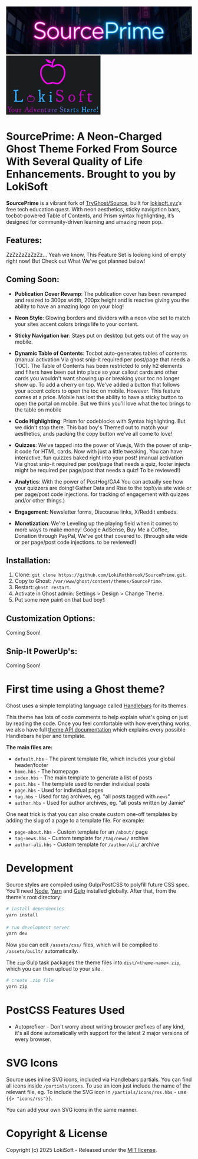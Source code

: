 [![SourcePrime Logo](assets/images/readme/SourcePrime-Logo.png)](https://github.com/LokiRothbrook/SourcePrime)[![LokiSoft Banner](assets/images/readme/LokiSoft-Banner.png)](https://www.lokisoft.xyz)
# SourcePrime: A Neon-Charged Ghost Theme Forked From Source With Several Quality of Life Enhancements. Brought to you by LokiSoft

**SourcePrime** is a vibrant fork of [TryGhost/Source](https://github.com/TryGhost/Source), built for [lokisoft.xyz](https://lokisoft.xyz)’s free tech education quest. With neon aesthetics, sticky navigation bars, tocbot-powered Table of Contents, and Prism syntax highlighting, it’s designed for community-driven learning and amazing neon pop. 


## Features:

ZzZzZzZzZzZz... Yeah we know, This Feature Set is looking kind of empty right now! But Check out What We've got planned below!


## Coming Soon:

- **Publication Cover Revamp**: The publication cover has been revamped and resized to 300px width, 200px height and is reactive giving you the ability to have an amazing logo on your blog!

- **Neon Style**: Glowing borders and dividers with a neon vibe set to match your sites accent colors brings life to your content.

- **Sticky Navigation bar**: Stays put on desktop but gets out of the way on mobile.

- **Dynamic Table of Contents**: Tocbot auto-generates tables of contents (manual activation Via ghost snip-it required per post/page that needs a TOC). The Table of Contents has been restricted to only h2 elements and filters have been put into place so your callout cards and other cards you wouldn't want showing up or breaking your toc no longer show up. To add a cherry on top. We've added a button that follows your accent colors to open the toc on mobile. However. This feature comes at a price. Mobile has lost the ability to have a sticky button to open the portal on mobile. But we think you'll love what the toc brings to the table on mobile 

- **Code Highlighting**: Prism for codeblocks with Syntax highlighting. But we didn't stop there. This bad boy's Themed out to match your aesthetics, ands packing the copy button we've all come to love! 

- **Quizzes**: We've tapped into the power of Vue.js, With the power of snip-it code for HTML cards. Now with just a little tweaking, You can have interactive, fun quizzes baked right into your post! (manual activation Via ghost snip-it required per post/page that needs a quiz, footer injects might be required per page/post that needs a quiz! To be reviewed!)

- **Analytics**: With the power of PostHog/GA4 You can actually see how your quizzers are doing! Gather Data and Rise to the top!(via site wide or per page/post code injections. for tracking of engagement with quizzes and/or other things.)

- **Engagement**: Newsletter forms, Discourse links, X/Reddit embeds.

- **Monetization**: We're Leveling up the playing field when it comes to more ways to make money! Google AdSense, Buy Me a Coffee, Donation through PayPal, We've got that covered to.  (through site wide or per page/post code injections. to be reviewed!)


## Installation:

1. Clone: `git clone https://github.com/LokiRothbrook/SourcePrime.git`.
2. Copy to Ghost: `/var/www/ghost/content/themes/SourcePrime`.
3. Restart: `ghost restart`.
4. Activate in Ghost admin: Settings > Design > Change Theme.
5. Put some new paint on that bad boy!: 


## Customization Options:

Coming Soon!


## Snip-It PowerUp's:

Coming Soon!


# First time using a Ghost theme?

Ghost uses a simple templating language called [Handlebars](http://handlebarsjs.com/) for its themes.

This theme has lots of code comments to help explain what's going on just by reading the code. Once you feel comfortable with how everything works, we also have full [theme API documentation](https://ghost.org/docs/themes/) which explains every possible Handlebars helper and template.

**The main files are:**

- `default.hbs` - The parent template file, which includes your global header/footer
- `home.hbs` - The homepage
- `index.hbs` - The main template to generate a list of posts
- `post.hbs` - The template used to render individual posts
- `page.hbs` - Used for individual pages
- `tag.hbs` - Used for tag archives, eg. "all posts tagged with `news`"
- `author.hbs` - Used for author archives, eg. "all posts written by Jamie"

One neat trick is that you can also create custom one-off templates by adding the slug of a page to a template file. For example:

- `page-about.hbs` - Custom template for an `/about/` page
- `tag-news.hbs` - Custom template for `/tag/news/` archive
- `author-ali.hbs` - Custom template for `/author/ali/` archive


# Development

Source styles are compiled using Gulp/PostCSS to polyfill future CSS spec. You'll need [Node](https://nodejs.org/), [Yarn](https://yarnpkg.com/) and [Gulp](https://gulpjs.com) installed globally. After that, from the theme's root directory:

```bash
# install dependencies
yarn install

# run development server
yarn dev
```

Now you can edit `/assets/css/` files, which will be compiled to `/assets/built/` automatically.

The `zip` Gulp task packages the theme files into `dist/<theme-name>.zip`, which you can then upload to your site.

```bash
# create .zip file
yarn zip
```

# PostCSS Features Used

- Autoprefixer - Don't worry about writing browser prefixes of any kind, it's all done automatically with support for the latest 2 major versions of every browser.


# SVG Icons

Source uses inline SVG icons, included via Handlebars partials. You can find all icons inside `/partials/icons`. To use an icon just include the name of the relevant file, eg. To include the SVG icon in `/partials/icons/rss.hbs` - use `{{> "icons/rss"}}`.

You can add your own SVG icons in the same manner.


# Copyright & License

Copyright (c) 2025 LokiSoft - Released under the [MIT license](LICENSE).